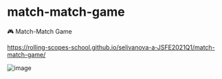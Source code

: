 # match-match-game
🎮 Match-Match Game  
  
  https://rolling-scopes-school.github.io/selivanova-a-JSFE2021Q1/match-match-game/  
    
   ![image](https://user-images.githubusercontent.com/70809769/120379158-c96ed180-c338-11eb-8cc7-00401499ad1e.png)

